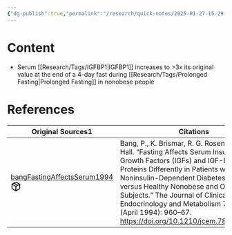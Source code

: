 ```yaml
---
{"dg-publish":true,"permalink":"/research/quick-notes/2025-01-27-15-29-41/","updated":"2025-01-28T18:55:04-05:00"}
---
```


# Content
- Serum [[Research/Tags/IGFBP1\|IGFBP1]] increases to >3x its original value at the end of a 4-day fast during [[Research/Tags/Prolonged Fasting\|Prolonged Fasting]] in nonobese people
# References
<div><table class="dataview table-view-table"><thead class="table-view-thead"><tr class="table-view-tr-header"><th class="table-view-th"><span>Original Sources</span><span class="dataview small-text">1</span></th><th class="table-view-th"><span>Citations</span></th></tr></thead><tbody class="table-view-tbody"><tr><td><span><a data-tooltip-position="top" aria-label="Research/Evidence Sources/bangFastingAffectsSerum1994.md" data-href="Research/Evidence Sources/bangFastingAffectsSerum1994.md" href="Research/Evidence Sources/bangFastingAffectsSerum1994.md" class="internal-link" target="_blank" rel="noopener nofollow" fileclass-name="Research Links">bangFastingAffectsSerum1994</a><a class="metadata-menu fileclass-icon"><svg xmlns="http://www.w3.org/2000/svg" width="24" height="24" viewBox="0 0 24 24" fill="none" stroke="currentColor" stroke-width="2" stroke-linecap="round" stroke-linejoin="round" class="svg-icon lucide-package"><path d="m7.5 4.27 9 5.15"></path><path d="M21 8a2 2 0 0 0-1-1.73l-7-4a2 2 0 0 0-2 0l-7 4A2 2 0 0 0 3 8v8a2 2 0 0 0 1 1.73l7 4a2 2 0 0 0 2 0l7-4A2 2 0 0 0 21 16Z"></path><path d="m3.3 7 8.7 5 8.7-5"></path><path d="M12 22V12"></path></svg></a></span></td><td><span>Bang, P., K. Brismar, R. G. Rosenfeld, and K. Hall. “Fasting Affects Serum Insulin-like Growth Factors (IGFs) and IGF-Binding Proteins Differently in Patients with Noninsulin-Dependent Diabetes Mellitus versus Healthy Nonobese and Obese Subjects.” The Journal of Clinical Endocrinology and Metabolism 78, no. 4 (April 1994): 960–67. <a rel="noopener nofollow" class="external-link" href="https://doi.org/10.1210/jcem.78.4.7512573" target="_blank">https://doi.org/10.1210/jcem.78.4.7512573</a>.</span></td></tr></tbody></table></div>


